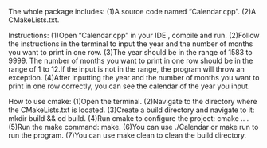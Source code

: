 The whole package includes:
(1)A source code named “Calendar.cpp”.
(2)A CMakeLists.txt. 

Instructions:
(1)Open “Calendar.cpp” in your IDE , compile and run.
(2)Follow the instructions in the terminal to input the year and the number of months you want to print in one row.
(3)The year should be in the range of 1583 to 9999. The number of months you want to print in one row should be in the range of 1 to 12.If the input is not in the range, the program will throw an exception.
(4)After inputting the year and the number of months you want to print in one row correctly, you can see the calendar of the year you input.

How to use cmake:
(1)Open the terminal.
(2)Navigate to the directory where the CMakeLists.txt is located.
(3)Create a build directory and navigate to it: mkdir build && cd build.
(4)Run cmake to configure the project: cmake .. .
(5)Run the make command: make.
(6)You can use ./Calendar or make run to run the program.
(7)You can use make clean to clean the build directory.